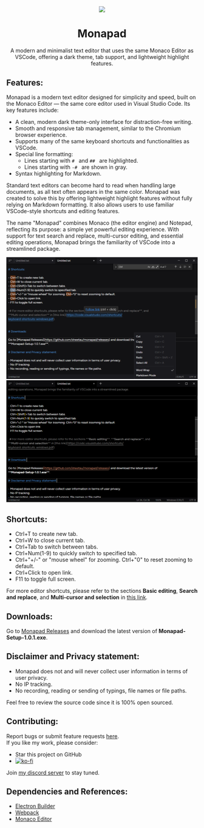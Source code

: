 <p align="center">
  <img width="128" align="center" src="icon/favicon.ico">
</p>
<h1 align="center">
  Monapad
</h1>
<p align="center">
  A modern and minimalist text editor that uses the same Monaco Editor as VSCode, offering a dark theme, tab support, and lightweight highlight features.
</p>

## Features:

Monapad is a modern text editor designed for simplicity and speed, built on the Monaco Editor — the same core editor used in Visual Studio Code. Its key features include:

- A clean, modern dark theme-only interface for distraction-free writing.
- Smooth and responsive tab management, similar to the Chromium browser experience.
- Supports many of the same keyboard shortcuts and functionalities as VSCode.
- Special line formatting:
  - Lines starting with `# ` and `## ` are highlighted.
  - Lines starting with `-# ` are shown in gray.
- Syntax highlighting for Markdown.

Standard text editors can become hard to read when handling large documents, as all text often appears in the same color. Monapad was created to solve this by offering lightweight highlight features without fully relying on Markdown formatting. It also allows users to use familiar VSCode-style shortcuts and editing features.

The name "Monapad" combines Monaco (the editor engine) and Notepad, reflecting its purpose: a simple yet powerful editing experience. With support for text search and replace, multi-cursor editing, and essential editing operations, Monapad brings the familiarity of VSCode into a streamlined package.

![Screenshot Dark](screenshots/monapad_ss.png?raw=true "Dark")
![Screenshot Onyx](screenshots/monapad_ss2.png?raw=true "Onyx")

## Shortcuts:

- Ctrl+T to create new tab.
- Ctrl+W to close current tab.
- Ctrl+Tab to switch between tabs.
- Ctrl+Num(1-9) to quickly switch to specified tab.
- Ctrl+"+/-" or "mouse wheel" for zooming. Ctrl+"0" to reset zooming to default.
- Ctrl+Click to open link.
- F11 to toggle full screen.

For more editor shortcuts, please refer to the sections **Basic editing**, **Search and replace**, and **Multi-cursor and selection** in [this link](https://code.visualstudio.com/shortcuts/keyboard-shortcuts-windows.pdf).

## Downloads:

Go to [Monapad Releases](https://github.com/sheetau/monapad/releases) and download the latest version of **Monapad-Setup-1.0.1.exe**.

## Disclaimer and Privacy statement:

- Monapad does not and will never collect user information in terms of user privacy.
- No IP tracking.
- No recording, reading or sending of typings, file names or file paths.

Feel free to review the source code since it is 100% open sourced.

## Contributing:

Report bugs or submit feature requests [here](https://github.com/sheetau/monapad/issues).  
If you like my work, please consider:

- Star this project on GitHub
- [![ko-fi](https://www.ko-fi.com/img/githubbutton_sm.svg)](https://ko-fi.com/sheeta)

Join [my discord server](https://discord.gg/2dXs5HwXuW) to stay tuned.

## Dependencies and References:

- [Electron Builder](https://github.com/electron-userland/electron-builder)
- [Webpack](https://github.com/webpack/webpack)
- [Monaco Editor](https://github.com/microsoft/monaco-editor)
